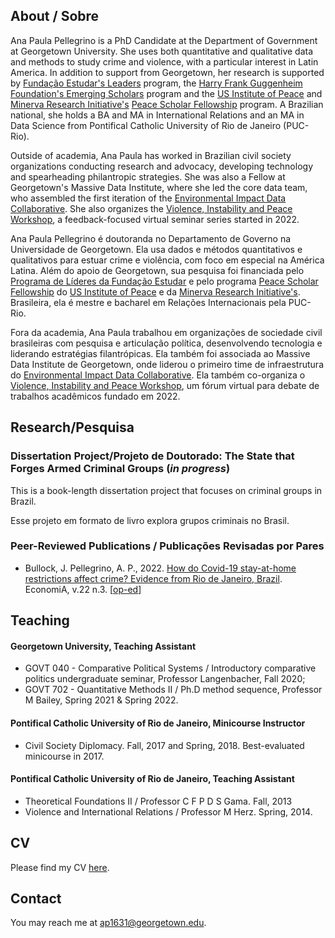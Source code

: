 ## About / Sobre

Ana Paula Pellegrino is a PhD Candidate at the Department of Government at Georgetown University. She uses both quantitative and qualitative data and methods to study crime and violence, with a particular interest in Latin America. In addition to support from Georgetown, her research is supported by [Fundação Estudar's Leaders](https://www.estudar.org.br/) program, the [Harry Frank Guggenheim Foundation's Emerging Scholars](https://www.hfg.org/2023-emerging-scholars/) program and the [US Institute of Peace](www.usip.org) and [Minerva Research Initiative's](https://minerva.defense.gov/) [Peace Scholar Fellowship](https://www.usip.org/grants-fellowships/fellowships/peace-scholar-fellowship-program) program. A Brazilian national, she holds a BA and MA in International Relations and an MA in Data Science from Pontifical Catholic University of Rio de Janeiro (PUC-Rio).

Outside of academia, Ana Paula has worked in Brazilian civil society organizations conducting research and advocacy, developing technology and spearheading philantropic strategies. She was also a Fellow at Georgetown's Massive Data Institute, where she led the core data team, who assembled the first iteration of the [Environmental Impact Data Collaborative](https://redivis.com/EIDC). She also organizes the [Violence, Instability and Peace Workshop](https://vip-workshop.github.io/), a feedback-focused virtual seminar series started in 2022.


Ana Paula Pellegrino é doutoranda no Departamento de Governo na Universidade de Georgetown. Ela usa dados e métodos quantitativos e qualitativos para estuar crime e violência, com foco em especial na América Latina. Além do apoio de Georgetown, sua pesquisa foi financiada pelo [Programa de Líderes da Fundação Estudar](https://www.estudar.org.br/) e pelo programa [Peace Scholar Fellowship](https://www.usip.org/grants-fellowships/fellowships/peace-scholar-fellowship-program) do [US Institute of Peace](www.usip.org) e da [Minerva Research Initiative's](https://minerva.defense.gov/). Brasileira, ela é mestre e bacharel em Relações Internacionais pela PUC-Rio.

Fora da academia, Ana Paula trabalhou em organizações de sociedade civil brasileiras com pesquisa e articulação política, desenvolvendo tecnologia e liderando estratégias filantrópicas. Ela também foi associada ao Massive Data Institute de Georgetown, onde liderou o primeiro time de infraestrutura do [Environmental Impact Data Collaborative](https://redivis.com/EIDC). Ela também co-organiza o [Violence, Instability and Peace Workshop](https://vip-workshop.github.io/), um fórum virtual para debate de trabalhos acadêmicos fundado em 2022.

## Research/Pesquisa

### Dissertation Project/Projeto de Doutorado: The State that Forges Armed Criminal Groups (*in progress*)
This is a book-length dissertation project that focuses on criminal groups in Brazil.

Esse projeto em formato de livro explora grupos criminais no Brasil.

### Peer-Reviewed Publications / Publicações Revisadas por Pares

- Bullock, J. Pellegrino, A. P., 2022. [How do Covid-19 stay-at-home restrictions affect crime? Evidence from Rio de Janeiro, Brazil](https://www.sciencedirect.com/science/article/pii/S1517758021000175). EconomiA, v.22 n.3.
[[op-ed](https://pp.nexojornal.com.br/opiniao/2022/Li%C3%A7%C3%B5es-pand%C3%AAmicas-para-pol%C3%ADticas-de-seguran%C3%A7a-p%C3%BAblica-efetivas)]


## Teaching

#### Georgetown University, Teaching Assistant
- GOVT 040 - Comparative Political Systems / Introductory comparative politics undergraduate seminar, Professor Langenbacher, Fall 2020;
- GOVT 702 - Quantitative Methods II / Ph.D method sequence, Professor M Bailey, Spring 2021 & Spring 2022.

#### Pontifical Catholic University of Rio de Janeiro, Minicourse Instructor
- Civil Society Diplomacy. Fall, 2017 and Spring, 2018. Best-evaluated minicourse in 2017.

#### Pontifical Catholic University of Rio de Janeiro, Teaching Assistant
- Theoretical Foundations II / Professor C F P D S Gama. Fall, 2013
- Violence and International Relations / Professor M Herz. Spring, 2014.


## CV

Please find my CV [here](https://drive.google.com/file/d/1Dux7VoeAapB7Ek3BmAwYR_8IwE5iA2zW/view?usp=sharing).


## Contact

You may reach me at <a href="mailto:ap1631@georgetown.edu">ap1631@georgetown.edu</a>.
